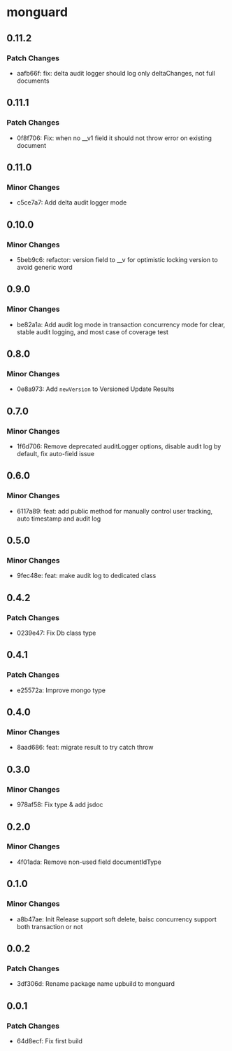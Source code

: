 # monguard

## 0.11.2

### Patch Changes

- aafb66f: fix: delta audit logger should log only deltaChanges, not full documents

## 0.11.1

### Patch Changes

- 0f8f706: Fix: when no \_\_v1 field it should not throw error on existing document

## 0.11.0

### Minor Changes

- c5ce7a7: Add delta audit logger mode

## 0.10.0

### Minor Changes

- 5beb9c6: refactor: version field to \_\_v for optimistic locking version to avoid generic word

## 0.9.0

### Minor Changes

- be82a1a: Add audit log mode in transaction concurrency mode for clear, stable audit logging, and most case of coverage test

## 0.8.0

### Minor Changes

- 0e8a973: Add `newVersion` to Versioned Update Results

## 0.7.0

### Minor Changes

- 1f6d706: Remove deprecated auditLogger options, disable audit log by default, fix auto-field issue

## 0.6.0

### Minor Changes

- 6117a89: feat: add public method for manually control user tracking, auto timestamp and audit log

## 0.5.0

### Minor Changes

- 9fec48e: feat: make audit log to dedicated class

## 0.4.2

### Patch Changes

- 0239e47: Fix Db class type

## 0.4.1

### Patch Changes

- e25572a: Improve mongo type

## 0.4.0

### Minor Changes

- 8aad686: feat: migrate result to try catch throw

## 0.3.0

### Minor Changes

- 978af58: Fix type & add jsdoc

## 0.2.0

### Minor Changes

- 4f01ada: Remove non-used field documentIdType

## 0.1.0

### Minor Changes

- a8b47ae: Init Release support soft delete, baisc concurrency support both transaction or not

## 0.0.2

### Patch Changes

- 3df306d: Rename package name upbuild to monguard

## 0.0.1

### Patch Changes

- 64d8ecf: Fix first build
